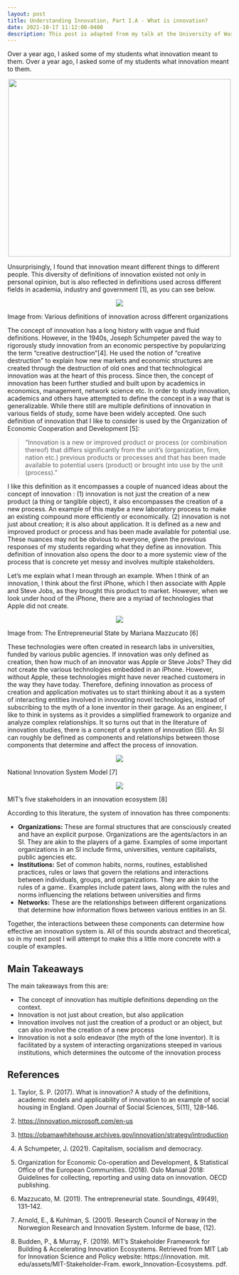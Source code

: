 ```yaml
---
layout: post
title: Understanding Innovation, Part I.A - What is innovation?
date: 2021-10-17 11:12:00-0400
description: This post is adapted from my talk at the University of Washington’s Department of Electrical and Computer Engineering.
---
```


Over a year ago, I asked some of my students what innovation meant to them. Over a year ago, I asked some of my students what innovation meant to them.

<p style="text-align:center;"><img src="{{ site.baseurl }}/assets/img/def_innovation.png" height= "400" width = "500"></p>

Unsurprisingly, I found that innovation meant different things to different people. This diversity of definitions of innovation existed not only in personal opinion, but is also reflected in definitions used across different fields in academia, industry and government [1], as you can see below.

<p style="text-align:center;"><img src="{{ site.baseurl }}/assets/img/def_innovation2.png"></p>
<div class="caption">
     Image from: Various definitions of innovation across different organizations
</div>

The concept of innovation has a long history with vague and fluid definitions. However, in the 1940s, Joseph Schumpeter paved the way to rigorously study innovation from an economic perspective by popularizing the term “creative destruction”[4]. He used the notion of “creative destruction” to explain how new markets and economic structures are created through the destruction of old ones and that technological innovation was at the heart of this process. Since then, the concept of innovation has been further studied and built upon by academics in economics, management, network science etc.
In order to study innovation, academics and others have attempted to define the concept in a way that is generalizable. While there still are multiple definitions of innovation in various fields of study, some have been widely accepted. One such definition of innovation that I like to consider is used by the Organization of Economic Cooperation and Development [5]:

<blockquote>
“Innovation is a new or improved product or process (or combination thereof) that differs significantly from the unit’s (organization, firm, nation etc.) previous products or processes and that has been made available to potential users (product) or brought into use by the unit (process).”
</blockquote>

I like this definition as it encompasses a couple of nuanced ideas about the concept of innovation : (1) innovation is not just the creation of a new product (a thing or tangible object), it also encompasses the creation of a new process. An example of this maybe a new laboratory process to make an existing compound more efficiently or economically. (2) innovation is not just about creation; it is also about application. It is defined as a new and improved product or process and has been made available for potential use. These nuances may not be obvious to everyone, given the previous responses of my students regarding what they define as innovation. This definition of innovation also opens the door to a more systemic view of the process that is concrete yet messy and involves multiple stakeholders.

Let’s me explain what I mean through an example. When I think of an innovation, I think about the first iPhone, which I then associate with Apple and Steve Jobs, as they brought this product to market. However, when we look under hood of the iPhone, there are a myriad of technologies that Apple did not create.

<p style="text-align:center;"><img src="{{ site.baseurl }}/assets/img/iphone_innovation.png"></p>
<div class="caption">
     Image from: The Entrepreneurial State by Mariana Mazzucato [6]
</div>

These technologies were often created in research labs in universities, funded by various public agencies. If innovation was only defined as creation, then how much of an innovator was Apple or Steve Jobs? They did not create the various technologies embedded in an iPhone. However, without Apple, these technologies might have never reached customers in the way they have today. Therefore, defining innovation as process of creation and application motivates us to start thinking about it as a system of interacting entities involved in innovating novel technologies, instead of subscribing to the myth of a lone inventor in their garage.
As an engineer, I like to think in systems as it provides a simplified framework to organize and analyze complex relationships. It so turns out that in the literature of innovation studies, there is a concept of a system of innovation (SI). An SI can roughly be defined as components and relationships between those components that determine and affect the process of innovation.

<p style="text-align:center;"><img src="{{ site.baseurl }}/assets/img/NIS.png"></p>
<div class="caption">
     National Innovation System Model [7] 
</div>
<p style="text-align:center;"><img src="{{ site.baseurl }}/assets/img/MIT.png"></p>
<div class="caption">
     MIT’s five stakeholders in an innovation ecosystem [8]
</div>

According to this literature, the system of innovation has three components:

* <b>Organizations:</b> These are formal structures that are consciously created and have an explicit purpose. Organizations are the agents/actors in an SI. They are akin to the players of a game. Examples of some important organizations in an SI include firms, universities, venture capitalists, public agencies etc.
* <b>Institutions:</b> Set of common habits, norms, routines, established practices, rules or laws that govern the relations and interactions between individuals, groups, and organizations. They are akin to the rules of a game.. Examples include patent laws, along with the rules and norms influencing the relations between universities and firms
* <b>Networks:</b> These are the relationships between different organizations that determine how information flows between various entities in an SI.

Together, the interactions between these components can determine how effective an innovation system is. All of this sounds abstract and theoretical, so in my next post I will attempt to make this a little more concrete with a couple of examples.

## Main Takeaways
The main takeaways from this are: 

* The concept of innovation has multiple definitions depending on the context.
* Innovation is not just about creation, but also application
* Innovation involves not just the creation of a product or an object, but can also involve the creation of a new process
* Innovation is not a solo endeavor (the myth of the lone inventor). It is facilitated by a system of interacting organizations steeped in various institutions, which determines the outcome of the innovation process

## References

1. Taylor, S. P. (2017). What is innovation? A study of the definitions, academic models and applicability of innovation to an example of social housing in England. Open Journal of Social Sciences, 5(11), 128–146.

2. https://innovation.microsoft.com/en-us

3. https://obamawhitehouse.archives.gov/innovation/strategy/introduction

4. A Schumpeter, J. (2021). Capitalism, socialism and democracy.

5. Organization for Economic Co-operation and Development, & Statistical Office of the European Communities. (2018). Oslo Manual 2018: Guidelines for collecting, reporting and using data on innovation. OECD publishing.

6. Mazzucato, M. (2011). The entrepreneurial state. Soundings, 49(49), 131–142.

7. Arnold, E., & Kuhlman, S. (2001). Research Council of Norway in the Norwegion Research and Innovation System. Informe de base, (12).

8. Budden, P., & Murray, F. (2019). MIT’s Stakeholder Framework for Building & Accelerating Innovation Ecosystems. Retrieved from MIT Lab for Innovation Science and Policy website: https://innovation. mit. edu/assets/MIT-Stakeholder-Fram. ework_Innovation-Ecosystems. pdf.
